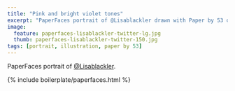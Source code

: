 ```yaml
---
title: "Pink and bright violet tones"
excerpt: "PaperFaces portrait of @Lisablackler drawn with Paper by 53 on an iPad."
image: 
  feature: paperfaces-lisablackler-twitter-lg.jpg
  thumb: paperfaces-lisablackler-twitter-150.jpg
tags: [portrait, illustration, paper by 53]
---
```


PaperFaces portrait of [@Lisablackler](http://twitter.com/Lisablackler).

{% include boilerplate/paperfaces.html %}